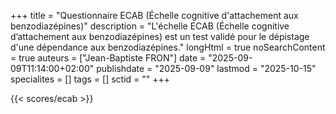 +++
title = "Questionnaire ECAB (Échelle cognitive d'attachement aux benzodiazépines)"
description = "L'échelle ECAB (Échelle cognitive d’attachement aux benzodiazépines) est un test validé pour le dépistage d'une dépendance aux benzodiazépines."
longHtml = true
noSearchContent = true
auteurs = ["Jean-Baptiste FRON"]
date = "2025-09-09T11:14:00+02:00"
publishdate = "2025-09-09"
lastmod = "2025-10-15"
specialites = []
tags = []
sctid = ""
+++

{{< scores/ecab >}}
